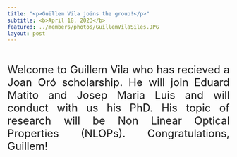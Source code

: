 ```yaml
---
title: "<p>Guillem Vila joins the group!</p>"
subtitle: <b>April 18, 2023</b>
featured: ../members/photos/GuillemVilaSiles.JPG
layout: post
---
```


<br>
<P ALIGN="justify"> <font size="5"> Welcome to Guillem Vila who has recieved a Joan Oró scholarship. He will join Eduard Matito and Josep Maria Luis and will conduct with us his PhD. His topic of research will be Non Linear Optical Properties (NLOPs). Congratulations, Guillem!</font></p>
